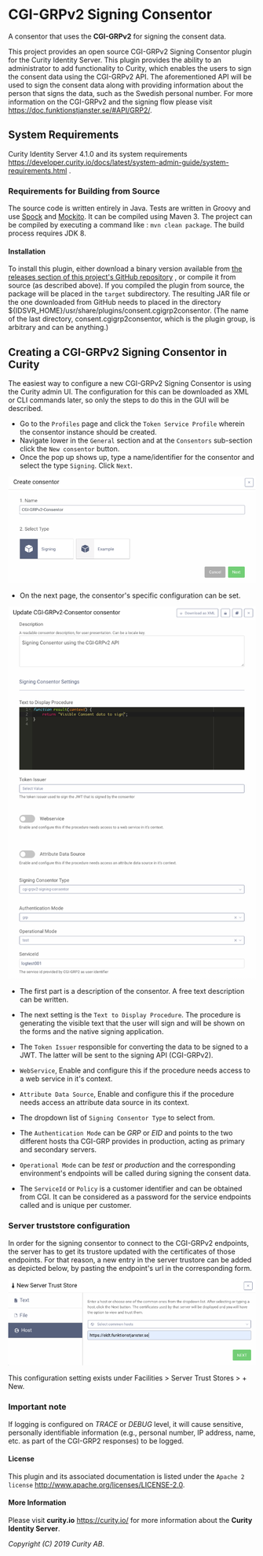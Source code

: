 # CGI-GRPv2 Signing Consentor

A consentor that uses the **CGI-GRPv2** for signing the consent data.

This project provides an open source CGI-GRPv2 Signing Consentor plugin for the Curity Identity Server.
This plugin provides the ability to an administrator to add functionality to Curity, which enables the users to sign the consent data using the CGI-GRPv2 API. 
The aforementioned API will be used to sign the consent data along with providing information about the person that signs the data, such as the Swedish personal number. 
For more information on the CGI-GRPv2 and the signing flow please visit <https://doc.funktionstjanster.se/#API/GRP2/>.

## System Requirements

Curity Identity Server 4.1.0 and its system requirements <https://developer.curity.io/docs/latest/system-admin-guide/system-requirements.html> .


### Requirements for Building from Source
The source code is written entirely in Java. Tests are written in Groovy and use [Spock](http://spockframework.org/) and [Mockito](https://site.mockito.org/).
It can be compiled using Maven 3. The project can be compiled by executing a command like : `mvn clean package`. The build process requires JDK 8.

#### Installation
To install this plugin, either download a binary version available from [the releases section of this project's GitHub repository](https://github.com/curityio/cgi-grp2-signing-consentor/releases) , or compile it from source (as described above). 
If you compiled the plugin from source, the package will be placed in the `target` subdirectory. The resulting JAR file or the one downloaded from GitHub needs to placed in the directory ${IDSVR_HOME}/usr/share/plugins/consent.cgigrp2consentor. 
(The name of the last directory, consent.cgigrp2consentor, which is the plugin group, is arbitrary and can be anything.)

## Creating a CGI-GRPv2 Signing Consentor in Curity
The easiest way to configure a new CGI-GRPv2 Signing Consentor is using the Curity admin UI. The configuration for this can be downloaded as XML or CLI commands later, so only the steps to do this in the GUI will be described.

- Go to the `Profiles` page and click the `Token Service Profile` wherein the consentor instance should be created.
- Navigate lower in the `General` section and at the `Consentors` sub-section click the `New consentor` button.
- Once the pop up shows up, type a name/identifier for the consentor and select the type `Signing`. Click `Next`.

![Create consentor](docs/images/create-consentor.png?raw=true "Create Consentor")

- On the next page, the consentor's specific configuration can be set.

![Update consentor](docs/images/update-consentor.png?raw=true "Update Consentor")

- The first part is a description of the consentor. A free text description can be written.

- The next setting is the `Text to Display Procedure`. The procedure is generating the visible text that the user will sign and will be shown on the forms and the native signing application. 

- The `Token Issuer` responsible for converting the data to be signed to a JWT. The latter will be sent to the signing API (CGI-GRPv2). 

- `WebService`, Enable and configure this if the procedure needs access to a web service in it's context.

- `Attribute Data Source`, Enable and configure this if the procedure needs access an attribute data source in its context.

- The dropdown list of `Signing Consentor Type` to select from.  

- The `Authentication Mode` can be *GRP* or *EID* and points to the two different hosts tha CGI-GRP provides in production, acting as primary and secondary servers. 

- `Operational Mode` can be *test* or *production* and the corresponding environment's endpoints will be called during signing the consent data.

- The `ServiceId` or `Policy` is a customer identifier and can be obtained from CGI. It can be considered as a password for the service endpoints called and is unique per customer. 


### Server truststore configuration
In order for the signing consentor to connect to the CGI-GRPv2 endpoints, the server has to get its trustore updated with the certificates of those endpoints.
For that reason, a new entry in the server trustore can be added as depicted below, by pasting the endpoint's url in the corresponding form.

![Update truststore](docs/images/new-server-truststore.png?raw=true "Update Consentor")

This configuration setting exists under Facilities > Server Trust Stores > + New.  

### Important note

If logging is configured on *TRACE* or *DEBUG* level, it will cause sensitive, personally identifiable information (e.g., personal number, IP address, name, etc. as part of the CGI-GRP2 responses) to be logged.

#### License

This plugin and its associated documentation is listed under the `Apache 2 license` <http://www.apache.org/licenses/LICENSE-2.0>.

#### More Information


Please visit **curity.io** <https://curity.io/> for more information about the **Curity Identity Server**.

*Copyright (C) 2019 Curity AB*.
